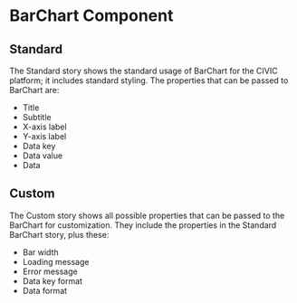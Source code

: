 # BarChart Component

## Standard

The Standard story shows the standard usage of BarChart for the CIVIC platform; it includes standard styling. The properties that can be passed to BarChart are:

- Title
- Subtitle
- X-axis label
- Y-axis label
- Data key
- Data value
- Data

## Custom

The Custom story shows all possible properties that can be passed to the BarChart for customization. They include the properties in the Standard BarChart story, plus these:

- Bar width
- Loading message
- Error message
- Data key format
- Data format
